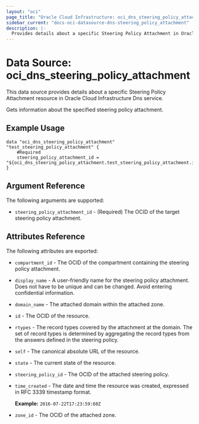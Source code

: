 ```yaml
---
layout: "oci"
page_title: "Oracle Cloud Infrastructure: oci_dns_steering_policy_attachment"
sidebar_current: "docs-oci-datasource-dns-steering_policy_attachment"
description: |-
  Provides details about a specific Steering Policy Attachment in Oracle Cloud Infrastructure Dns service
---
```


# Data Source: oci_dns_steering_policy_attachment
This data source provides details about a specific Steering Policy Attachment resource in Oracle Cloud Infrastructure Dns service.

Gets information about the specified steering policy attachment.


## Example Usage

```hcl
data "oci_dns_steering_policy_attachment" "test_steering_policy_attachment" {
	#Required
	steering_policy_attachment_id = "${oci_dns_steering_policy_attachment.test_steering_policy_attachment.id}"
}
```

## Argument Reference

The following arguments are supported:

* `steering_policy_attachment_id` - (Required) The OCID of the target steering policy attachment.


## Attributes Reference

The following attributes are exported:

* `compartment_id` - The OCID of the compartment containing the steering policy attachment.
* `display_name` - A user-friendly name for the steering policy attachment. Does not have to be unique and can be changed. Avoid entering confidential information. 
* `domain_name` - The attached domain within the attached zone.
* `id` - The OCID of the resource.
* `rtypes` - The record types covered by the attachment at the domain. The set of record types is determined by aggregating the record types from the answers defined in the steering policy. 
* `self` - The canonical absolute URL of the resource.
* `state` - The current state of the resource.
* `steering_policy_id` - The OCID of the attached steering policy.
* `time_created` - The date and time the resource was created, expressed in RFC 3339 timestamp format.

	**Example:** `2016-07-22T17:23:59:60Z` 
* `zone_id` - The OCID of the attached zone.

